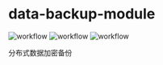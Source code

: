 # data-backup-module

![workflow](https://github.com/zxffffffff/data-backup-module/actions/workflows/build-windows.yml/badge.svg?event=push)
![workflow](https://github.com/zxffffffff/data-backup-module/actions/workflows/build-macos.yml/badge.svg?event=push)
![workflow](https://github.com/zxffffffff/data-backup-module/actions/workflows/build-ubuntu.yml/badge.svg?event=push)

分布式数据加密备份
